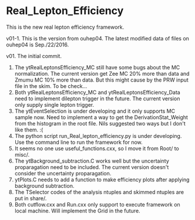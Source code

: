 # Real_Lepton_Efficiency
This is the new real lepton efficiency framework.


v01-1. This is the version from ouhep04.
The latest modified data of files on ouhep04 is Sep./22/2016.

v01. The initial commit.
1. The ytRealLeptonsEfficiency_MC still have some bugs about the MC normalization.
   The current version get Zee MC 20% more than data and Zmumu MC 10% more than data.
   But this might cause by the PRW input file in the skim. To be check...
2. Both ytRealLeptonsEfficiency_MC and ytRealLeptonsEfficiency_Data need to implement dilepton trigger in the future.
   The current version only supply single lepton trigger.
3. The ytEventSelection is under developing and it only supports MC sample now.
   Need to implement a way to get the DerivationStat_Weight from the histogram in the root file.
   Nils suggested two ways but I don't like them. :(
4. The python script run_Real_lepton_efficiency.py is under developing.
   Use the command line to run the framework for now.
5. It seems no one use useful_functions.cxx, so I move it from Root/ to misc/.
6. The ytBackground_subtraction.C works well but the uncertainty proparagation need to be included.
   The current version doesn't consider the uncertainty proparagation.
7. ytPlots.C needs to add a function to make efficiency plots after applying background subtraction.
8. The TSelector codes of the analysis ntuples and skimmed ntuples are put in share/.
9. Both cutflow.cxx and Run.cxx only support to execute framework on local machine. Will implement the Grid in the future.
